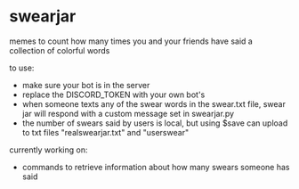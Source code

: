 # swearjar
memes to count how many times you and your friends have said a collection of colorful words

to use:
- make sure your bot is in the server
- replace the DISCORD_TOKEN with your own bot's
- when someone texts any of the swear words in the swear.txt file, swear jar will respond with a custom message set in swearjar.py
- the number of swears said by users is local, but using $save can upload to txt files "realswearjar.txt" and "userswear"

currently working on:
- commands to retrieve information about how many swears someone has said
